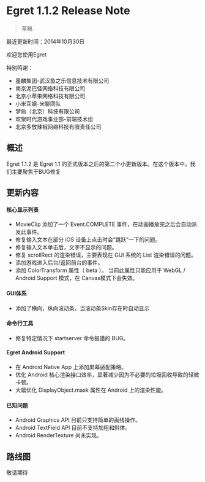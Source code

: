 Egret 1.1.2 Release Note
===============================


> 草稿

最近更新时间：2014年10月30日


欢迎您使用Egret

特别鸣谢：

* 墨麟集团-武汉鱼之乐信息技术有限公司
* 南京泥巴怪网络科技有限公司
* 北京小苹果网络科技有限公司
* 小米互娱-米聊团队
* 梦启（北京）科技有限公司
* 欢聚时代游戏事业部-前端技术组
* 北京多放辣椒网络科技有限责任公司

## 概述

Egret 1.1.2 是 Egret 1.1 的正式版本之后的第二个小更新版本。在这个版本中，我们主要聚焦于BUG修复                                                                                                                                                                                                                                                                                                                                                                                                                                                                                                                                                                                                                                                                                         

## 更新内容


#### 核心显示列表

* MovieClip 添加了一个 Event.COMPLETE 事件，在动画播放完之后会自动派发此事件。
* 修复输入文本在部分 iOS 设备上点击时会“跳跃”一下的问题。
* 修复输入文本单击后，文字不显示的问题。
* 修复 scrollRect 的渲染错误，主要表现在 GUI 系统的 List 渲染错误的问题。
* 添加游戏进入后台/返回前台的事件。
* 添加 ColorTransform 属性（ beta ）。 当前此属性只能应用于 WebGL / Android Support 模式，在 Canvas模式下会失效。


#### GUI体系

* 添加了横向，纵向滚动条，当滚动条Skin存在时自动显示


#### 命令行工具

* 修复特定情况下 startserver 命令报错的 BUG。


#### Egret Android Support

* 在 Android Native App 上添加屏幕适配策略。
* 优化 Android 核心渲染接口效率，显著减少因为不必要的垃圾回收导致的轻微卡顿。
* 大幅优化 DisplayObject.mask 属性在 Android 上的渲染性能。


#### 已知问题

* Android Graphics API 目前只支持简单的画线操作。
* Android TextField API 目前不支持加粗和斜体。
* Android RenderTexture 尚未实现。



## 路线图

敬请期待